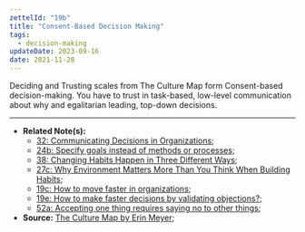 ```yaml
---
zettelId: "19b"
title: "Consent-Based Decision Making"
tags:
  - decision-making
updateDate: 2023-09-16
date: 2021-11-28
---
```


Deciding and Trusting scales from The Culture Map form Consent-based decision-making.
You have to trust in task-based, low-level communication about why and egalitarian leading, top-down decisions.

---

- **Related Note(s):**
  - [32: Communicating Decisions in Organizations](/notes/32/);
  - [24b: Specify goals instead of methods or processes](/notes/24b/);
  - [38: Changing Habits Happen in Three Different Ways](/notes/38/);
  - [27c: Why Environment Matters More Than You Think When Building Habits](/notes/27c/);
  - [19c: How to move faster in organizations](/notes/19c/);
  - [19e: How to make faster decisions by validating objections?](/notes/19e/);
  - [52a: Accepting one thing requires saying no to other things](/notes/52a/);
- **Source:** [The Culture Map by Erin Meyer](/books/high-productivity-and-clear-communication-in-different-cultures/);
